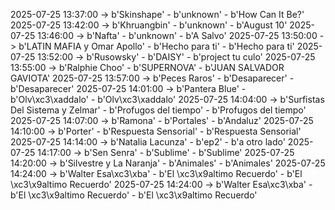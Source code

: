 2025-07-25 13:37:00 -> b'Skinshape' - b'unknown' - b'How Can It Be?'
2025-07-25 13:42:00 -> b'Khruangbin' - b'unknown' - b'August 10'
2025-07-25 13:46:00 -> b'Nafta' - b'unknown' - b'A Salvo'
2025-07-25 13:50:00 -> b'LATIN MAFIA y Omar Apollo' - b'Hecho para ti' - b'Hecho para ti'
2025-07-25 13:52:00 -> b'Rusowsky' - b'DAISY' - b'project tu culo'
2025-07-25 13:55:00 -> b'Ralphie Choo' - b'SUPERNOVA' - b'JUAN SALVADOR GAVIOTA'
2025-07-25 13:57:00 -> b'Peces Raros' - b'Desaparecer' - b'Desaparecer'
2025-07-25 14:01:00 -> b'Pantera Blue' - b'Olv\xc3\xaddalo' - b'Olv\xc3\xaddalo'
2025-07-25 14:04:00 -> b'Surfistas Del Sistema y Zelmar' - b'Profugos del tiempo' - b'Profugos del tiempo'
2025-07-25 14:07:00 -> b'Ramona' - b'Portales' - b'Andaluz'
2025-07-25 14:10:00 -> b'Porter' - b'Respuesta Sensorial' - b'Respuesta Sensorial'
2025-07-25 14:14:00 -> b'Natalia Lacunza' - b'ep2' - b'a otro lado'
2025-07-25 14:17:00 -> b'Sen Senra' - b'Sublime' - b'Sublime'
2025-07-25 14:20:00 -> b'Silvestre y La Naranja' - b'Animales' - b'Animales'
2025-07-25 14:24:00 -> b'Walter Esa\xc3\xba' - b'El \xc3\x9altimo Recuerdo' - b'El \xc3\x9altimo Recuerdo'
2025-07-25 14:24:00 -> b'Walter Esa\xc3\xba' - b'El \xc3\x9altimo Recuerdo' - b'El \xc3\x9altimo Recuerdo'
